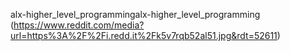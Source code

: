 alx-higher_level_programmingalx-higher_level_programming
(https://www.reddit.com/media?url=https%3A%2F%2Fi.redd.it%2Fk5v7rqb52al51.jpg&rdt=52611)
